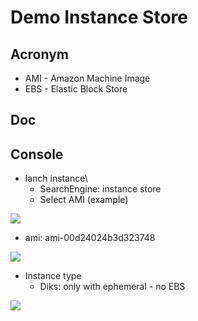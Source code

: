 # Demo Instance Store

## Acronym
* AMI - Amazon Machine Image
* EBS - Elastic Block Store

## Doc

## Console
* lanch instance\
    * SearchEngine: instance store
    * Select AMI (example)
    
[<img src="https://i.imgur.com/98hxwVW.png">](https://i.imgur.com/98hxwVW.png)

* ami: ami-00d24024b3d323748

[<img src="https://i.imgur.com/GvsQihZ.png">](https://i.imgur.com/GvsQihZ.png)

* Instance type
    * Diks: only with ephemeral - no EBS

[<img src="https://i.imgur.com/GZkHiOo.png">](https://i.imgur.com/GZkHiOo.png)
